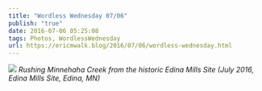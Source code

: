 ```yaml
---
title: "Wordless Wednesday 07/06"
publish: "true"
date: 2016-07-06 05:25:08
tags: Photos, WordlessWednesday
url: https://ericmwalk.blog/2016/07/06/wordless-wednesday.html
---
```


![](https://ericmwalk.blog/uploads/2022/6c4d8a7cab.jpg)
*Rushing Minnehaha Creek from the historic Edina Mills Site (July 2016, Edina Mills Site, Edina, MN)*